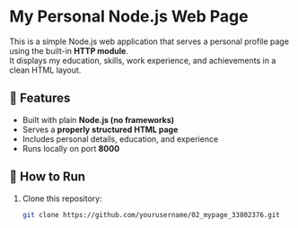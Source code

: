 # My Personal Node.js Web Page

This is a simple Node.js web application that serves a personal profile page using the built-in **HTTP module**.  
It displays my education, skills, work experience, and achievements in a clean HTML layout.

## 🚀 Features
- Built with plain **Node.js (no frameworks)**
- Serves a **properly structured HTML page**
- Includes personal details, education, and experience
- Runs locally on port **8000**

## 🧠 How to Run
1. Clone this repository:
   ```bash
   git clone https://github.com/yourusername/02_mypage_33802376.git
